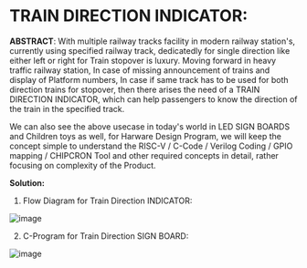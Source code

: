 # TRAIN DIRECTION INDICATOR:

**ABSTRACT**: With multiple railway tracks facility in modern railway station's, currently using specified railway track, dedicatedly for single direction 
like either left or right for Train stopover is luxury. Moving forward in heavy traffic railway station, In case of missing announcement of trains and 
display of Platform numbers, In case if same track has to be used for both direction trains for stopover, then there arises the need of a 
TRAIN DIRECTION INDICATOR, which can help passengers to know the direction of the train in the specified track.

We can also see the above usecase in today's world in LED SIGN BOARDS and Children toys as well, for Harware Design Program, we will keep the concept 
simple to understand the RISC-V / C-Code / Verilog Coding / GPIO mapping / CHIPCRON Tool and other required concepts in detail, rather focusing on 
complexity of the Product.

**Solution:**

1. Flow Diagram for Train Direction INDICATOR:

![image](https://github.com/pavankumarka/RISCV-Hardware_Design_Program_by_VSD/assets/22821014/878f1c42-6fb2-4015-9376-b01b82b4140f)


2. C-Program for Train Direction SIGN BOARD:

![image](https://github.com/pavankumarka/RISCV-Hardware_Design_Program_by_VSD/assets/22821014/69b97990-cfbd-4ede-a36a-c4367631bcb2)



